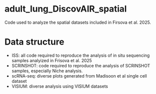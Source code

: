 # adult_lung_DiscovAIR_spatial
Code used to analyze the spatial datasets included in Firsova et al. 2025. 


# Data structure

- ISS: all code required to reproduce the analysis of in situ sequencing samples analyized in Frisova et al. 2025
- SCRINSHOT: code required to reproduce the analysis of SCRINSHOT samples, especially Niche analysis.
- scRNA-seq: diverse plots generated from Madisoon et al single cell dataset
- VISIUM: diverse analysis using VISIUM datasets
